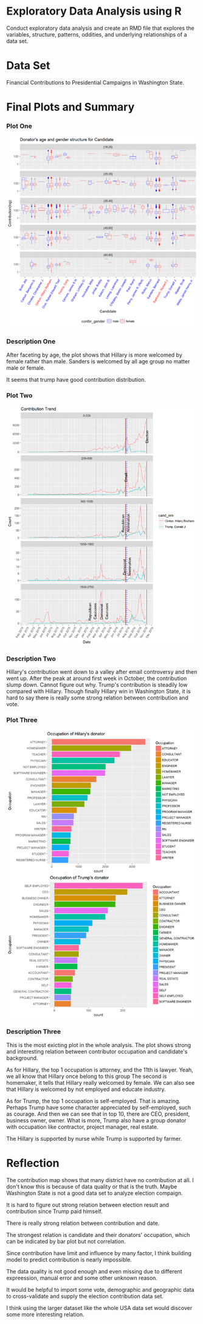 # Exploratory Data Analysis using R
Conduct exploratory data analysis and create an RMD file that explores the variables, structure, patterns, oddities, and underlying relationships of a data set.

# Data Set
Financial Contributions to Presidential Campaigns in Washington State.

# Final Plots and Summary

### Plot One
![Donator's age and gender structure for Candidate](./Donator's_age_and_gender_structure_for_Candidate.png)

### Description One
After faceting by age, the plot shows that Hillary is more welcomed by female rather than male.
Sanders is welcomed by all age group no matter male or female.

It seems that trump have good contribution distribution.

### Plot Two
![Contribution Trend](./Contribution_Trend.png)

### Description Two
Hillary's contribution went down to a valley after email controversy and then went up.
After the peak at around first week in October, the contribution slump down. Cannot figure out why.
Trump's contribution is steadily low compared with Hillary.
Though finally Hillary win in Washington State, it is hard to say there is really some strong relation between contribution and vote.

### Plot Three
![Occupation of donator](./Occupation_of_donator.png)

### Description Three
This is the most exicting plot in the whole analysis. The plot shows strong and interesting relation between contributor occupation and candidate's background.

As for Hillary, the top 1 occupation is attorney, and the 11th is lawyer. Yeah, we all know that Hillary once belong to this group
The second is homemaker, it tells that Hillary really welcomed by female.
We can also see that Hillary is welcomed by not employed and educate industry.

As for Trump, the top 1 occupation is self-employed. That is amazing. Perhaps Trump have some character appreciated by self-employed, such as courage.
And then we can see that in top 10, there are CEO, president, business owner, owner.
What is more, Trump also have a group donator with occupation like contractor, project manager, real estate.

The Hillary is supported by nurse while Trump is supported by farmer.

# Reflection

The contribution map shows that many district have no contribution at all. I don't know this is because of data quality or that is the truth. Maybe Washington State is not a good data set to analyze election compaign.

It is hard to figure out strong relation between election result and contribution since Trump paid himself.

There is really strong relation between contribution and date.

The strongest relation is candidate and their donators' occupation, which can be indicated by bar plot but not correlation.

Since contribution have limit and influence by many factor, I think building model to predict contribution is nearly impossible.

The data quality is not good enough and even missing due to different expreession, manual error and some other unknown reason.

It would be helpful to import some vote, demographic and geographic data to cross-validate and supply the election contribution data set.

I think using the larger dataset like the whole USA data set would discover some more interesting relation.
